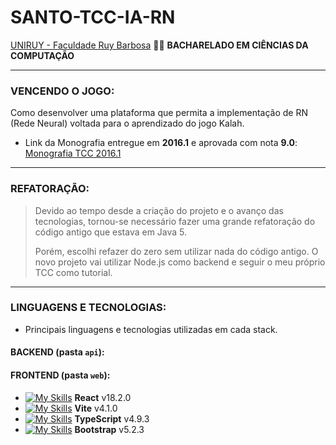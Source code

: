 # SANTO-TCC-IA-RN
[UNIRUY - Faculdade Ruy Barbosa](https://www.wyden.com.br/unidades/uniruy) :man_student: **BACHARELADO EM CIÊNCIAS DA COMPUTAÇÃO**

---

### VENCENDO O JOGO:
Como desenvolver uma plataforma que permita a implementação de RN (Rede Neural) voltada para o aprendizado do jogo Kalah.

- Link da Monografia entregue em **2016.1** e aprovada com nota **9.0**: [Monografia TCC 2016.1](https://docs.google.com/document/d/1uERGVMw8eoQJcZtGlC9KTqcBCpsHNGFJCPAwaEguIQk/edit?usp=sharing)

---

### REFATORAÇÃO:
>Devido ao tempo desde a criação do projeto e o avanço das tecnologias, tornou-se necessário fazer uma grande refatoração do código antigo que estava em Java 5.
>
>Porém, escolhi refazer do zero sem utilizar nada do código antigo. O novo projeto vai utilizar Node.js como backend e seguir o meu próprio TCC como tutorial.

---

### LINGUAGENS E TECNOLOGIAS:

- Principais linguagens e tecnologias utilizadas em cada stack.

#### BACKEND (pasta `api`):

#### FRONTEND (pasta `web`):
- [![My Skills](https://skillicons.dev/icons?i=react)](https://pt-br.reactjs.org/tutorial/tutorial.html) **React** v18.2.0
- [![My Skills](https://skillicons.dev/icons?i=vite)](https://v3.vitejs.dev) **Vite** v4.1.0
- [![My Skills](https://skillicons.dev/icons?i=typescript)](https://www.typescriptlang.org/) **TypeScript** v4.9.3
- [![My Skills](https://skillicons.dev/icons?i=bootstrap)](https://getbootstrap.com/docs/5.2/getting-started/introduction/) **Bootstrap** v5.2.3
